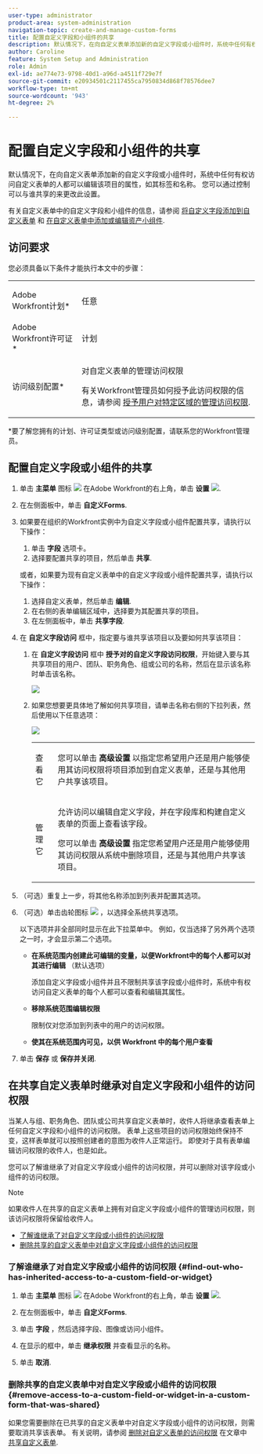 ```yaml
---
user-type: administrator
product-area: system-administration
navigation-topic: create-and-manage-custom-forms
title: 配置自定义字段和小组件的共享
description: 默认情况下，在向自定义表单添加新的自定义字段或小组件时，系统中任何有权访问自定义表单的人都可以编辑该项目的属性，如其标签和名称。 您可以通过控制可以与谁共享的来更改此设置。
author: Caroline
feature: System Setup and Administration
role: Admin
exl-id: ae774e73-9798-40d1-a96d-a4511f729e7f
source-git-commit: e20934501c2117455ca7950834d868f78576dee7
workflow-type: tm+mt
source-wordcount: '943'
ht-degree: 2%

---
```


# 配置自定义字段和小组件的共享

默认情况下，在向自定义表单添加新的自定义字段或小组件时，系统中任何有权访问自定义表单的人都可以编辑该项目的属性，如其标签和名称。 您可以通过控制可以与谁共享的来更改此设置。

有关自定义表单中的自定义字段和小组件的信息，请参阅 [将自定义字段添加到自定义表单](../../../administration-and-setup/customize-workfront/create-manage-custom-forms/add-a-custom-field-to-a-custom-form.md) 和 [在自定义表单中添加或编辑资产小组件](../../../administration-and-setup/customize-workfront/create-manage-custom-forms/add-widget-or-edit-its-properties-in-a-custom-form.md).

## 访问要求

您必须具备以下条件才能执行本文中的步骤：

<table style="table-layout:auto"> 
 <col> 
 <col> 
 <tbody> 
  <tr data-mc-conditions=""> 
   <td role="rowheader"> <p>Adobe Workfront计划*</p> </td> 
   <td>任意</td> 
  </tr> 
  <tr> 
   <td role="rowheader">Adobe Workfront许可证*</td> 
   <td>计划</td> 
  </tr> 
  <tr data-mc-conditions=""> 
   <td role="rowheader">访问级别配置*</td> 
   <td> <p>对自定义表单的管理访问权限</p> <p>有关Workfront管理员如何授予此访问权限的信息，请参阅 <a href="../../../administration-and-setup/add-users/configure-and-grant-access/grant-users-admin-access-certain-areas.md" class="MCXref xref">授予用户对特定区域的管理访问权限</a>.</p> </td> 
  </tr> 
 </tbody> 
</table>

&#42;要了解您拥有的计划、许可证类型或访问级别配置，请联系您的Workfront管理员。

## 配置自定义字段或小组件的共享

1. 单击 **主菜单** 图标 ![](assets/main-menu-icon.png) 在Adobe Workfront的右上角，单击 **设置** ![](assets/gear-icon-settings.png).

1. 在左侧面板中，单击 **自定义Forms**.
1. 如果要在组织的Workfront实例中为自定义字段或小组件配置共享，请执行以下操作：

   1. 单击 **字段** 选项卡。
   1. 选择要配置共享的项目，然后单击 **共享**.

   或者，如果要为现有自定义表单中的自定义字段或小组件配置共享，请执行以下操作：

   1. 选择自定义表单，然后单击 **编辑**.
   1. 在右侧的表单编辑区域中，选择要为其配置共享的项目。
   1. 在左侧面板中，单击 **共享字段**.


1. 在 **自定义字段访问** 框中，指定要与谁共享该项目以及要如何共享该项目：

   1. 在 **自定义字段访问** 框中 **授予对的自定义字段访问权限**，开始键入要与其共享项目的用户、团队、职务角色、组或公司的名称，然后在显示该名称时单击该名称。

      ![](assets/share-field-give-access-to.jpg)

   1. 如果您想要更具体地了解如何共享项目，请单击名称右侧的下拉列表，然后使用以下任意选项：

      ![](assets/share-field-view-mng-options.jpg)

      <table style="table-layout:auto"> 
       <col> 
       <col> 
       <tbody> 
        <tr> 
         <td role="rowheader">查看它</td> 
         <td> <p>您可以单击 <strong>高级设置</strong> 以指定您希望用户还是用户能够使用其访问权限将项目添加到自定义表单，还是与其他用户共享该项目。</p> </td> 
        </tr> 
        <tr> 
         <td role="rowheader">管理它</td> 
         <td> <p>允许访问以编辑自定义字段，并在字段库和构建自定义表单的页面上查看该字段。</p> <p>您可以单击 <strong>高级设置</strong> 指定您希望用户还是用户能够使用其访问权限从系统中删除项目，还是与其他用户共享该项目。</p> </td> 
        </tr> 
       </tbody> 
      </table>

1. （可选）重复上一步，将其他名称添加到列表并配置其选项。
1. （可选）单击齿轮图标 ![](assets/gear-icon-settings.png) ，以选择全系统共享选项。

   以下选项并非全部同时显示在此下拉菜单中。 例如，仅当选择了另外两个选项之一时，才会显示第二个选项。

   * **在系统范围内创建此可编辑的变量，以便Workfront中的每个人都可以对其进行编辑** （默认选项）

      添加自定义字段或小组件并且不限制共享该字段或小组件时，系统中有权访问自定义表单的每个人都可以查看和编辑其属性。

   * **移除系统范围编辑权限**

      限制仅对您添加到列表中的用户的访问权限。

   * **使其在系统范围内可见，以供 Workfront 中的每个用户查看**

1. 单击 **保存** 或 **保存并关闭**.

## 在共享自定义表单时继承对自定义字段和小组件的访问权限

当某人与组、职务角色、团队或公司共享自定义表单时，收件人将继承查看表单上任何自定义字段和小组件的访问权限。 表单上这些项目的访问权限始终保持不变，这样表单就可以按照创建者的意图为收件人正常运行。 即使对于具有表单编辑访问权限的收件人，也是如此。

您可以了解谁继承了对自定义字段或小组件的访问权限，并可以删除对该字段或小组件的访问权限。

>[!NOTE]
>
>如果收件人在共享的自定义表单上拥有对自定义字段或小组件的管理访问权限，则该访问权限将保留给收件人。

* [了解谁继承了对自定义字段或小组件的访问权限](#find-out-who-has-inherited-access-to-a-custom-field-or-widget)
* [删除共享的自定义表单中对自定义字段或小组件的访问权限](#remove-access-to-a-custom-field-or-widget-in-a-custom-form-that-was-shared)

### 了解谁继承了对自定义字段或小组件的访问权限 {#find-out-who-has-inherited-access-to-a-custom-field-or-widget}

1. 单击 **主菜单** 图标 ![](assets/main-menu-icon.png) 在Adobe Workfront的右上角，单击 **设置** ![](assets/gear-icon-settings.png).

1. 在左侧面板中，单击 **自定义Forms**.
1. 单击 **字段** ，然后选择字段、图像或访问小组件。
1. 在显示的框中，单击 **继承权限** 并查看显示的名称。
1. 单击 **取消**.

### 删除共享的自定义表单中对自定义字段或小组件的访问权限 {#remove-access-to-a-custom-field-or-widget-in-a-custom-form-that-was-shared}

如果您需要删除在已共享的自定义表单中对自定义字段或小组件的访问权限，则需要取消共享该表单。 有关说明，请参阅 [删除对自定义表单的访问权限](../../../administration-and-setup/customize-workfront/create-manage-custom-forms/share-access-to-a-custom-form.md#unshare) 在文章中 [共享自定义表单](../../../administration-and-setup/customize-workfront/create-manage-custom-forms/share-access-to-a-custom-form.md).

